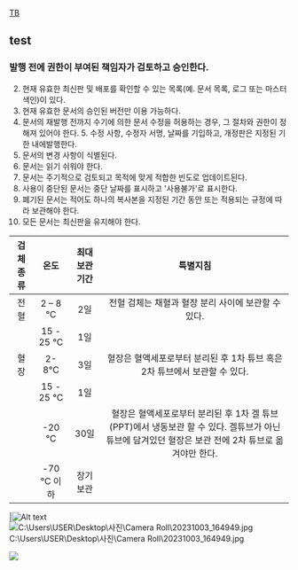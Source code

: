 [TB](#발행-전에-권한이-부여된-책임자가-검토하고-승인한다)
## test


### 발행 전에 권한이 부여된 책임자가 검토하고 승인한다.
<!--1. 모든 문서에는 식별을 위해 문서번호, 제목, 현재 버전의 날짜나 번호, 페이지 번호/총 페이지 수(예. 페이지 1/5, 페이지 2/5), 발행 주체, 각 페이지에 고유 식별자를 명시한다.2023.102.09 김동엽 수정-->
2. 현재 유효한 최신판 및 배포를 확인할 수 있는 목록(예. 문서 목록, 로그 또는 마스터 색인)이 있다.
3. 현재 유효한 문서의 승인된 버전만 이용 가능하다.
4. 문서의 재발행 전까지 수기에 의한 문서 수정을 허용하는 경우, 그 절차와 권한이 정해져 있어야 한다.                         5. 수정 사항, 수정자 서명, 날짜를 기입하고, 개정판은 지정된 기한 내에발행한다.
6. 문서의 변경 사항이 식별된다.
7. 문서는 읽기 쉬워야 한다.
8. 문서는 주기적으로 검토되고 목적에 맞게 적합한 빈도로 업데이트된다.
9. 사용이 중단된 문서는 중단 날짜를 표시하고 '사용불가'로 표시한다.
10. 폐기된 문서는 적어도 하나의 복사본을 지정된 기간 동안 또는 적용되는 규정에 따라 보관해야 한다.
11. 모든 문서는 최신판을 유지해야 한다.


| 검체종류 |    온도    | 최대 보관 기간 |                                                                      특별지침                                                                      |
|:--------:|:----------:|:--------------:|:--------------------------------------------------------------------------------------------------------------------------------------------------:|
|   전혈   |   2 – 8 ℃  |       2일      |                                                 전혈 검체는 채혈과 혈장 분리 사이에 보관할 수 있다.                                                |
|          |  15 - 25 ℃ |       1일      |                                                                                                                                                    |
|   혈장   |    2-8℃    |       3일      |                                     혈장은 혈액세포로부터 분리된 후 1차 튜브 혹은 2차 튜브에서 보관할 수 있다.                                     |
|          |  15 - 25 ℃ |       1일      |                                                                                                                                                    |
|          |    -20 ℃   |      30일      | 혈장은 혈액세포로부터 분리된 후 1차 겔 튜브(PPT)에서 냉동보관 할 수 있다. 겔튜브가 아닌 튜브에 담겨있던 혈장은 보관 전에 2차 튜브로 옮겨야만 한다. |
|          | -70 ℃ 이하 |    장기보관    |                                                                                                                                                  

  |![Alt text](image.png)
  ![
    C:\Users\USER\Desktop\사진\Camera Roll\20231003_164949.jpg
  ](20231003_164949.jpg)
  C:\Users\USER\Desktop\사진\Camera Roll\20231003_164949.jpg

  ![](https://th.bing.com/th/id/OIP.N-RERwlnSPRXdz6AUH9APwHaHR?w=177&h=180&c=7&r=0&o=5&pid=1.7)